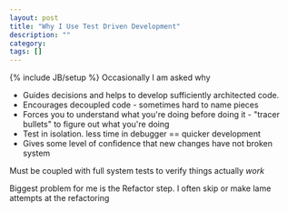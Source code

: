 ```yaml
---
layout: post
title: "Why I Use Test Driven Development"
description: ""
category: 
tags: []
---
```

{% include JB/setup %}
Occasionally I am asked why 


* Guides decisions and helps to develop sufficiently architected code.
* Encourages decoupled code - sometimes hard to name pieces
* Forces you to understand what you're doing before doing it - "tracer bullets" to figure out what you're doing
* Test in isolation. less time in debugger == quicker development
* Gives some level of confidence that new changes have not broken system

Must be coupled with full system tests to verify things actually *work*

Biggest problem for me is the Refactor step. I often skip or make lame attempts at the refactoring
